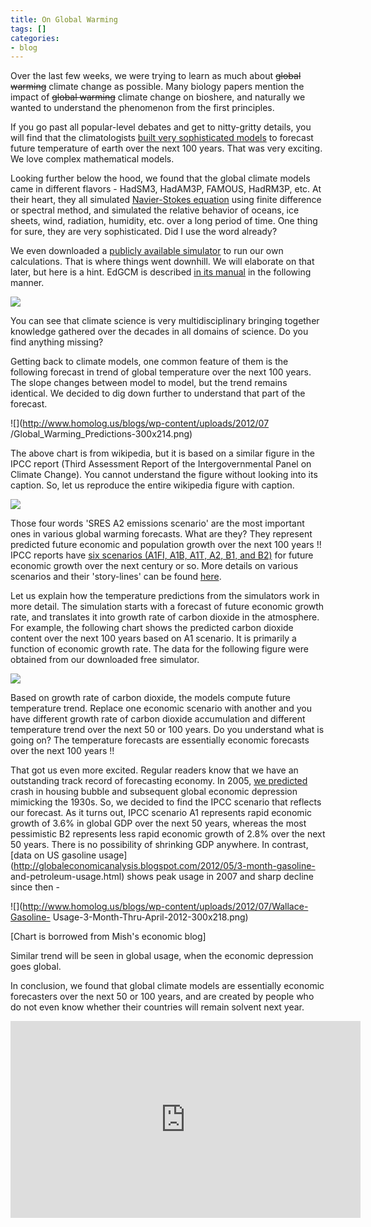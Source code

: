 ```yaml
---
title: On Global Warming
tags: []
categories:
- blog
---
```

Over the last few weeks, we were trying to learn as much about <del>global
warming</del> climate change as possible. Many biology papers mention the
impact of <del>global warming</del> climate change on bioshere, and naturally
we wanted to understand the phenomenon from the first principles.
<!--more-->

If you go past all popular-level debates and get to nitty-gritty details, you
will find that the climatologists [built very sophisticated
models](http://en.wikipedia.org/wiki/Global_climate_model) to forecast future
temperature of earth over the next 100 years. That was very exciting. We love
complex mathematical models.

Looking further below the hood, we found that the global climate models came
in different flavors - HadSM3, HadAM3P, FAMOUS, HadRM3P, etc. At their heart,
they all simulated [Navier-Stokes
equation](http://en.wikipedia.org/wiki/Navier%E2%80%93Stokes_equations) using
finite difference or spectral method, and simulated the relative behavior of
oceans, ice sheets, wind, radiation, humidity, etc. over a long period of
time. One thing for sure, they are very sophisticated. Did I use the word
already?

We even downloaded a [publicly available
simulator](http://edgcm.columbia.edu/) to run our own calculations. That is
where things went downhill. We will elaborate on that later, but here is a
hint. EdGCM is described [in its
manual](http://edgcm.columbia.edu/documentation/EdGCM_Manual_v3.2.pdf) in the
following manner.

![](http://www.homolog.us/blogs/wp-content/uploads/2012/07/eggcm-300x96.jpg)

You can see that climate science is very multidisciplinary bringing together
knowledge gathered over the decades in all domains of science. Do you find
anything missing?

Getting back to climate models, one common feature of them is the following
forecast in trend of global temperature over the next 100 years. The slope
changes between model to model, but the trend remains identical. We decided to
dig down further to understand that part of the forecast.

![](http://www.homolog.us/blogs/wp-content/uploads/2012/07
/Global_Warming_Predictions-300x214.png)

The above chart is from wikipedia, but it is based on a similar figure in the
IPCC report (Third Assessment Report of the Intergovernmental Panel on Climate
Change). You cannot understand the figure without looking into its caption.
So, let us reproduce the entire wikipedia figure with caption.

![](http://www.homolog.us/blogs/wp-content/uploads/2012/07/gcm.jpg)

Those four words 'SRES A2 emissions scenario' are the most important ones in
various global warming forecasts. What are they? They represent predicted
future economic and population growth over the next 100 years !! IPCC reports
have [six scenarios (A1FI, A1B, A1T, A2, B1, and
B2)](http://www.ipcc.ch/ipccreports/sres/emission/index.php?idp=100) for
future economic growth over the next century or so. More details on various
scenarios and their 'story-lines' can be found
[here](http://en.wikipedia.org/wiki/Special_Report_on_Emissions_Scenarios).

Let us explain how the temperature predictions from the simulators work in
more detail. The simulation starts with a forecast of future economic growth
rate, and translates it into growth rate of carbon dioxide in the atmosphere.
For example, the following chart shows the predicted carbon dioxide content
over the next 100 years based on A1 scenario. It is primarily a function of
economic growth rate. The data for the following figure were obtained from our
downloaded free simulator.

![](http://www.homolog.us/blogs/wp-content/uploads/2012/07/co2-300x253.jpg)

Based on growth rate of carbon dioxide, the models compute future temperature
trend. Replace one economic scenario with another and you have different
growth rate of carbon dioxide accumulation and different temperature trend
over the next 50 or 100 years. Do you understand what is going on? The
temperature forecasts are essentially economic forecasts over the next 100
years !!

That got us even more excited. Regular readers know that we have an
outstanding track record of forecasting economy. In 2005, [we
predicted](http://www.safehaven.com/author/154/dr-manoj-pratim-samant) crash
in housing bubble and subsequent global economic depression mimicking the
1930s. So, we decided to find the IPCC scenario that reflects our forecast. As
it turns out, IPCC scenario A1 represents rapid economic growth of 3.6% in
global GDP over the next 50 years, whereas the most pessimistic B2 represents
less rapid economic growth of 2.8% over the next 50 years. There is no
possibility of shrinking GDP anywhere. In contrast, [data on US gasoline
usage](http://globaleconomicanalysis.blogspot.com/2012/05/3-month-gasoline-
and-petroleum-usage.html) shows peak usage in 2007 and sharp decline since
then -

![](http://www.homolog.us/blogs/wp-content/uploads/2012/07/Wallace-Gasoline-
Usage-3-Month-Thru-April-2012-300x218.png)

[Chart is borrowed from Mish's economic blog]

Similar trend will be seen in global usage, when the economic depression goes
global.

In conclusion, we found that global climate models are essentially economic
forecasters over the next 50 or 100 years, and are created by people who do
not even know whether their countries will remain solvent next year.

<iframe width="560" height="315" src="http://www.youtube.com/embed/I5QwKEwo4Bc" frameborder="0"> </iframe>
